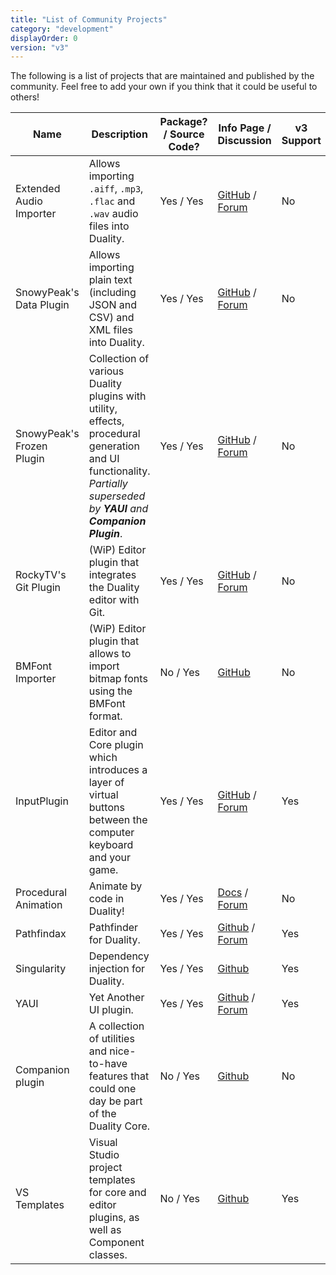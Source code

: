 ```yaml
---
title: "List of Community Projects"
category: "development"
displayOrder: 0
version: "v3"
---
```


The following is a list of projects that are maintained and published by the community. Feel free to add your own if you think that it could be useful to others!

Name | Description | Package? / Source Code? | Info Page / Discussion | v3 Support 
-----|-------------|-------------------------|------------------------|------------
Extended Audio Importer | Allows importing `.aiff`, `.mp3`, `.flac` and `.wav` audio files into Duality. | Yes / Yes | [GitHub](https://github.com/importjingles/ExtendedAudioImporter) / [Forum](https://forum.duality2d.net/viewtopic.php?f=18&t=644) | No
SnowyPeak's Data Plugin | Allows importing plain text (including JSON and CSV) and XML  files into Duality. | Yes / Yes | [GitHub](https://github.com/SirePi/duality-data) / [Forum](https://forum.duality2d.net/viewtopic.php?f=18&t=292) | No
SnowyPeak's Frozen Plugin | Collection of various Duality plugins with utility, effects, procedural generation and UI functionality. _Partially superseded by **YAUI** and **Companion Plugin**_. | Yes / Yes | [GitHub](https://github.com/SirePi/duality-frozen) / [Forum](https://forum.duality2d.net/viewtopic.php?f=18&t=319) | No
RockyTV's Git Plugin | (WiP) Editor plugin that integrates the Duality editor with Git. | Yes / Yes | [GitHub](https://github.com/RockyTV/duality-git) / [Forum](https://forum.duality2d.net/viewtopic.php?f=18&t=450) | No
BMFont Importer | (WiP) Editor plugin that allows to import bitmap fonts using the BMFont format. | No / Yes | [GitHub](https://github.com/mika76/duality-bitmapfont-importer) | No
InputPlugin | Editor and Core plugin which introduces a layer of virtual buttons between the computer keyboard and your game. | Yes / Yes | [GitHub](https://github.com/mfep/Duality.InputPlugin) / [Forum](https://forum.duality2d.net/viewtopic.php?f=18&t=832) | Yes
Procedural Animation | Animate by code in Duality! | Yes / Yes | [Docs](https://github.com/mfep/Duality.ProceduralAnimation/blob/master/README.md) / [Forum](https://forum.duality2d.net/viewtopic.php?f=18&t=970) | No
Pathfindax | Pathfinder for Duality. | Yes / Yes | [Github](https://github.com/Barsonax/Pathfindax) / [Forum](https://forum.duality2d.net/viewtopic.php?f=18&t=1061) | Yes
Singularity | Dependency injection for Duality. | Yes / Yes | [Github](https://github.com/Barsonax/Singularity) | Yes
YAUI | Yet Another UI plugin. | Yes / Yes | [Github](https://github.com/SirePi/duality-ui) / [Forum](https://forum.duality2d.net/viewtopic.php?f=18&t=940) | Yes
Companion plugin | A collection of utilities and nice-to-have features that could one day be part of the Duality Core. | No / Yes | [Github](https://github.com/AdamsLair/duality-companion) | No
VS Templates | Visual Studio project templates for core and editor plugins, as well as Component classes. | No / Yes | [Github](https://github.com/Barsonax/DualityVSExtension) | Yes

